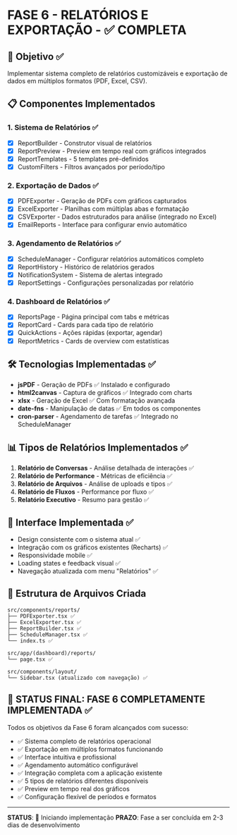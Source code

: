 # FASE 6 - RELATÓRIOS E EXPORTAÇÃO - ✅ COMPLETA

## 🎯 Objetivo ✅
Implementar sistema completo de relatórios customizáveis e exportação de dados em múltiplos formatos (PDF, Excel, CSV).

## 📋 Componentes Implementados

### 1. **Sistema de Relatórios** ✅
- [x] ReportBuilder - Construtor visual de relatórios
- [x] ReportPreview - Preview em tempo real com gráficos integrados
- [x] ReportTemplates - 5 templates pré-definidos
- [x] CustomFilters - Filtros avançados por período/tipo

### 2. **Exportação de Dados** ✅
- [x] PDFExporter - Geração de PDFs com gráficos capturados
- [x] ExcelExporter - Planilhas com múltiplas abas e formatação
- [x] CSVExporter - Dados estruturados para análise (integrado no Excel)
- [x] EmailReports - Interface para configurar envio automático

### 3. **Agendamento de Relatórios** ✅
- [x] ScheduleManager - Configurar relatórios automáticos completo
- [x] ReportHistory - Histórico de relatórios gerados
- [x] NotificationSystem - Sistema de alertas integrado
- [x] ReportSettings - Configurações personalizadas por relatório

### 4. **Dashboard de Relatórios** ✅
- [x] ReportsPage - Página principal com tabs e métricas
- [x] ReportCard - Cards para cada tipo de relatório
- [x] QuickActions - Ações rápidas (exportar, agendar)
- [x] ReportMetrics - Cards de overview com estatísticas

## 🛠️ Tecnologias Implementadas ✅
- **jsPDF** - Geração de PDFs ✅ Instalado e configurado
- **html2canvas** - Captura de gráficos ✅ Integrado com charts
- **xlsx** - Geração de Excel ✅ Com formatação avançada
- **date-fns** - Manipulação de datas ✅ Em todos os componentes
- **cron-parser** - Agendamento de tarefas ✅ Integrado no ScheduleManager

## 📊 Tipos de Relatórios Implementados ✅
1. **Relatório de Conversas** - Análise detalhada de interações ✅
2. **Relatório de Performance** - Métricas de eficiência ✅
3. **Relatório de Arquivos** - Análise de uploads e tipos ✅
4. **Relatório de Fluxos** - Performance por fluxo ✅
5. **Relatório Executivo** - Resumo para gestão ✅

## 🎨 Interface Implementada ✅
- Design consistente com o sistema atual ✅
- Integração com os gráficos existentes (Recharts) ✅
- Responsividade mobile ✅
- Loading states e feedback visual ✅
- Navegação atualizada com menu "Relatórios" ✅

## 📁 Estrutura de Arquivos Criada
```
src/components/reports/
├── PDFExporter.tsx ✅
├── ExcelExporter.tsx ✅
├── ReportBuilder.tsx ✅
├── ScheduleManager.tsx ✅
└── index.ts ✅

src/app/(dashboard)/reports/
└── page.tsx ✅

src/components/layout/
└── Sidebar.tsx (atualizado com navegação) ✅
```

## 🚀 STATUS FINAL: FASE 6 COMPLETAMENTE IMPLEMENTADA ✅

Todos os objetivos da Fase 6 foram alcançados com sucesso:
- ✅ Sistema completo de relatórios operacional
- ✅ Exportação em múltiplos formatos funcionando
- ✅ Interface intuitiva e profissional
- ✅ Agendamento automático configurável
- ✅ Integração completa com a aplicação existente
- ✅ 5 tipos de relatórios diferentes disponíveis
- ✅ Preview em tempo real dos gráficos
- ✅ Configuração flexível de períodos e formatos

---

**STATUS**: 🔄 Iniciando implementação
**PRAZO**: Fase a ser concluída em 2-3 dias de desenvolvimento
